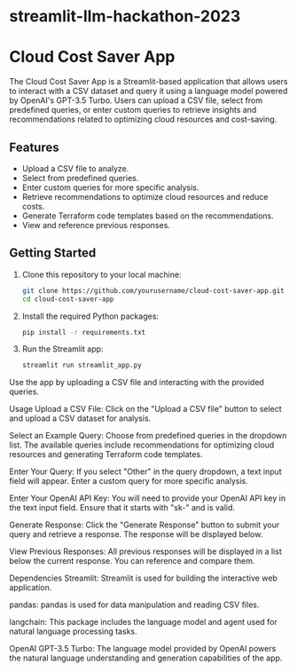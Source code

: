 # streamlit-llm-hackathon-2023


# Cloud Cost Saver App

The Cloud Cost Saver App is a Streamlit-based application that allows users to interact with a CSV dataset and query it using a language model powered by OpenAI's GPT-3.5 Turbo. Users can upload a CSV file, select from predefined queries, or enter custom queries to retrieve insights and recommendations related to optimizing cloud resources and cost-saving.

## Features

- Upload a CSV file to analyze.
- Select from predefined queries.
- Enter custom queries for more specific analysis.
- Retrieve recommendations to optimize cloud resources and reduce costs.
- Generate Terraform code templates based on the recommendations.
- View and reference previous responses.

## Getting Started

1. Clone this repository to your local machine:

   ```bash
   git clone https://github.com/yourusername/cloud-cost-saver-app.git
   cd cloud-cost-saver-app

2. Install the required Python packages:

   ```bash
   pip install -r requirements.txt

3. Run the Streamlit app:

   ```bash
   streamlit run streamlit_app.py

Use the app by uploading a CSV file and interacting with the provided queries.

Usage
Upload a CSV File: Click on the "Upload a CSV file" button to select and upload a CSV dataset for analysis.

Select an Example Query: Choose from predefined queries in the dropdown list. The available queries include recommendations for optimizing cloud resources and generating Terraform code templates.

Enter Your Query: If you select "Other" in the query dropdown, a text input field will appear. Enter a custom query for more specific analysis.

Enter Your OpenAI API Key: You will need to provide your OpenAI API key in the text input field. Ensure that it starts with "sk-" and is valid.

Generate Response: Click the "Generate Response" button to submit your query and retrieve a response. The response will be displayed below.

View Previous Responses: All previous responses will be displayed in a list below the current response. You can reference and compare them.

Dependencies
Streamlit: Streamlit is used for building the interactive web application.

pandas: pandas is used for data manipulation and reading CSV files.

langchain: This package includes the language model and agent used for natural language processing tasks.

OpenAI GPT-3.5 Turbo: The language model provided by OpenAI powers the natural language understanding and generation capabilities of the app.
